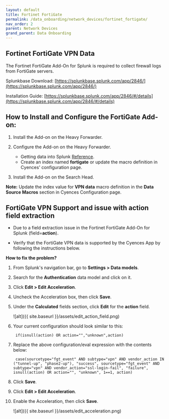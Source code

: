 ```yaml
---
layout: default
title: Fortinet FortiGate
permalink: /data_onboarding/network_devices/fortinet_fortigate/
nav_order: 2
parent: Network Devices
grand_parent: Data Onboarding
---
```


## **Fortinet FortiGate VPN Data**

The Fortinet FortiGate Add-On for Splunk is required to collect firewall logs from FortiGate servers. 

Splunkbase Download: 
[https://splunkbase.splunk.com/app/2846/](https://splunkbase.splunk.com/app/2846/) 

Installation Guide: 
[https://splunkbase.splunk.com/app/2846/#/details](https://splunkbase.splunk.com/app/2846/#/details) 

## How to Install and Configure the FortiGate Add-on: 

1. Install the Add-on on the Heavy Forwarder.

2. Configure the Add-on on the Heavy Forwarder.
    * Getting data into Splunk [Reference](https://splunkbase.splunk.com/app/2846/#/details).
    * Create an index named **fortigate** or update the macro definition in Cyences' configuration page.

3. Install the Add-on on the Search Head.

**Note:** Update the index value for **VPN data** macro definition in the **Data Source Macros** section in Cyences Configuration page.

## FortiGate VPN Support and issue with action field extraction 

* Due to a field extraction issue in the Fortinet FortiGate Add-On for Splunk (field=**action**). 

* Verify that the FortiGate VPN data is supported by the Cyences App by following the instructions below. 

**How to fix the problem?**

1. From Splunk's navigation bar, go to **Settings > Data models**. 

2. Search for the **Authentication** data model and click on it. 

3. Click **Edit > Edit Acceleration**. 

4. Uncheck the Acceleration box, then click **Save**. 

5. Under the **Calculated** fields section, click **Edit** for the **action** field. 

    ![alt]({{ site.baseurl }}/assets/edit_action_field.png)

6. Your current configuration should look similar to this: 
    
        if(isnull(action) OR action="","unknown",action) 

7. Replace the above configuration/eval expression with the contents below: 
    
        case(sourcetype="fgt_event" AND subtype="vpn" AND vendor_action IN ("tunnel-up", "phase2-up"), "success", sourcetype="fgt_event" AND subtype="vpn" AND vendor_action="ssl-login-fail", "failure", isnull(action) OR action="", "unknown", 1==1, action) 

8. Click **Save**. 

9. Click **Edit > Edit Acceleration**. 

10. Enable the Acceleration, then click **Save**.  

    ![alt]({{ site.baseurl }}/assets/edit_acceleration.png)